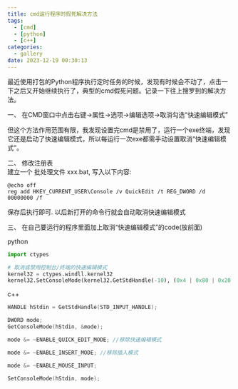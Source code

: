 ```yaml
---
title: cmd运行程序时假死解决方法
tags:
  - [cmd]
  - [python]
  - [c++]
categories:
  - gallery
date: 2023-12-19 00:30:13
---
```


最近使用打包的Python程序执行定时任务的时候，发现有时候会不动了，点击一下之后又开始继续执行了，典型的cmd假死问题。记录一下往上搜罗到的解决方法。 

一、 在CMD窗口中点击右键->属性->选项->编辑选项->取消勾选“快速编辑模式”  

但这个方法作用范围有限，我发现设置完cmd是禁用了，运行一个exe终端，发现它还是启动了快速编辑模式，所以每运行一次exe都需手动设置取消“快速编辑模式”。  

二、 修改注册表  
建立一个 批处理文件 xxx.bat, 写入以下内容:  
```shell
@echo off
reg add HKEY_CURRENT_USER\Console /v QuickEdit /t REG_DWORD /d 00000000 /f
```
保存后执行即可. 以后新打开的命令行就会自动取消快速编辑模式  

三、 在自己要运行的程序里面加上取消“快速编辑模式”的code(放前面)  

python
```python
import ctypes

# 取消或禁用控制台/终端的快速编辑模式
kernel32 = ctypes.windll.kernel32
kernel32.SetConsoleMode(kernel32.GetStdHandle(-10), (0x4 | 0x80 | 0x20 | 0x2 | 0x10 | 0x1 | 0x00 | 0x100))
```  
  
c++
```cpp
HANDLE hStdin = GetStdHandle(STD_INPUT_HANDLE);

DWORD mode;
GetConsoleMode(hStdin, &mode);

mode &= ~ENABLE_QUICK_EDIT_MODE; //移除快速编辑模式

mode &= ~ENABLE_INSERT_MODE; //移除插入模式

mode &= ~ENABLE_MOUSE_INPUT;

SetConsoleMode(hStdin, mode);

```
